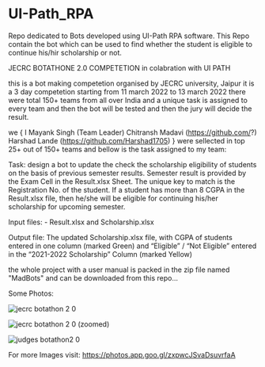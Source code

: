 # UI-Path_RPA
Repo dedicated to Bots developed using UI-Path RPA software.
This Repo contain the bot which can be used to find whether the student is eligible to continue his/hir scholarship or not.


JECRC BOTATHONE 2.0 COMPETETION in colabration with UI PATH 

this is a bot making competetion organised by JECRC university, Jaipur
it is a 3 day competetion starting from 11 march 2022 to 13 march 2022 
there were total 150+ teams from all over India and a unique task is assigned to every team and then the bot will be tested and then the jury will decide the result.

we
{
  I Mayank Singh (Team Leader)
  Chitransh Madavi (https://github.com/?)
  Harshad Lande (https://github.com/Harshad1705)
}
were sellected in top 25+ out of 150+ teams and bellow is the task assigned to my team:



Task: design a bot to update the check the scholarship eligibility of students on the
basis of previous semester results. Semester result is provided by the Exam Cell
in the Result.xlsx Sheet. The unique key to match is the Registration No. of the
student.
If a student has more than 8 CGPA in the Result.xlsx file, then he/she will be
eligible for continuing his/her scholarship for upcoming semester.

Input files: - Result.xlsx and Scholarship.xlsx

Output file: The updated Scholarship.xlsx file, with CGPA of students entered
in one column (marked Green) and “Eligible” / “Not Eligible” entered in the
“2021-2022 Scholarship” Column (marked Yellow)

the whole project with a user manual is packed in the zip file named "MadBots" and can be downloaded from this repo...


Some Photos:

![jecrc botathon 2 0](https://user-images.githubusercontent.com/67374046/163803624-229add97-12ee-46b0-9699-6a751637cb2a.jpg)


![jecrc botathon 2 0 (zoomed)](https://user-images.githubusercontent.com/67374046/163803737-01ee86e3-a5f2-4753-9c87-bf6db3a2fab3.jpg)

![judges botathon2 0](https://user-images.githubusercontent.com/67374046/163803992-b46b6a62-f00c-46b9-82d4-c88838601b62.jpg)

For more Images visit: https://photos.app.goo.gl/zxpwcJSvaDsuvrfaA
